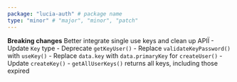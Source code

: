 ```yaml
---
package: "lucia-auth" # package name
type: "minor" # "major", "minor", "patch"
---
```


**Breaking changes** Better integrate single use keys and clean up APIÏ
    - Update `Key` type
    - Deprecate `getKeyUser()`
    - Replace `validateKeyPassword()` with `useKey()`
    - Replace `data.key` with `data.primaryKey` for `createUser()`
    - Update `createKey()`
    - `getAllUserKeys()` returns all keys, including those expired